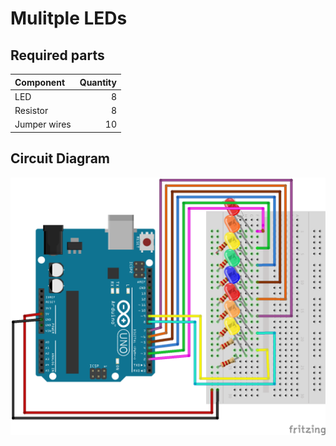 # Mulitple LEDs

## Required parts

| Component | Quantity |
| :--------- | -------: |
| LED       | 8 |
| Resistor  |8 |
| Jumper wires | 10 |

## Circuit Diagram

![](experiments/multiple_leds/images/multiple_leds_bb.png)